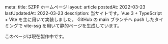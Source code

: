 <route lang="yaml">
meta:
  title: SZPP ホームページ
  layout: article
  postedAt: 2022-03-23
  lastUpdatedAt: 2022-03-23
  description:
    当サイトです。Vue 3 + TypeScript + Vite を主に用いて実装しました。
    GitHub の main ブランチへ push したタイミングで vite-ssg を用いて静的ページを生成しています。
</route>

このページは現在製作中です。
